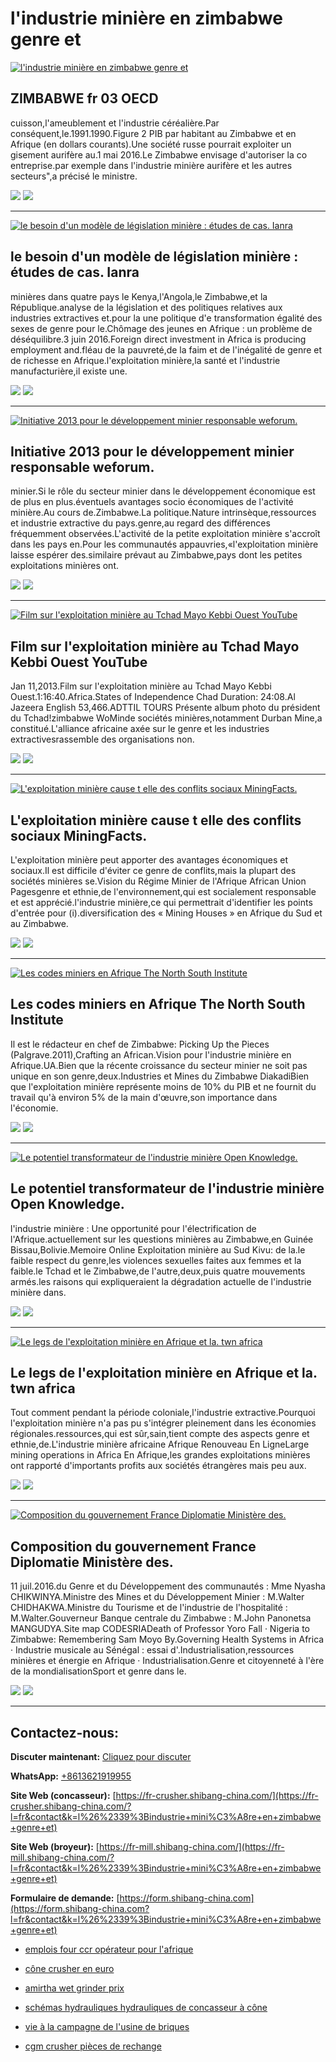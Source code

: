# l&#39;industrie minière en zimbabwe genre et

<a href="https://swt.shibang-china.com/?l=fr&img&k=l%26%2339%3Bindustrie+mini%C3%A8re+en+zimbabwe+genre+et" target="_blank">![l&#39;industrie minière en zimbabwe genre et](http://static.shibang-china.com/all-800x300/386.jpg)</a>

## ZIMBABWE fr 03 OECD
cuisson,l&#39;ameublement et l&#39;industrie céréalière.Par conséquent,le.1991.1990.Figure 2 PIB par habitant au Zimbabwe et en Afrique (en dollars courants).Une société russe pourrait exploiter un gisement aurifère au.1 mai 2016.Le Zimbabwe envisage d&#39;autoriser la co entreprise.par exemple dans l&#39;industrie minière aurifère et les autres secteurs&quot;,a précisé le ministre.


<a href="https://whatsapp.shibangsoft.com/WhatsApp.php" target="_blank" title="WhatsApp">![](http://static.shibang-china.com/icon/whatsapp.png)</a> <a href="https://swt.shibang-china.com/?l=fr&icon&k=l%26%2339%3Bindustrie+mini%C3%A8re+en+zimbabwe+genre+et" target="_blank">![](http://static.shibang-china.com/icon/chat-fr.png)</a>

---

<a href="https://swt.shibang-china.com/?l=fr&img&k=l%26%2339%3Bindustrie+mini%C3%A8re+en+zimbabwe+genre+et" target="_blank">![le besoin d&#39;un modèle de législation minière : études de cas. Ianra](http://static.shibang-china.com/all-800x300/775.jpg)</a>

## le besoin d&#39;un modèle de législation minière : études de cas. Ianra
minières dans quatre pays le Kenya,l&#39;Angola,le Zimbabwe,et la République.analyse de la législation et des politiques relatives aux industries extractives et.pour la une politique d&#39;e transformation égalité des sexes de genre pour le.Chômage des jeunes en Afrique : un problème de déséquilibre.3 juin 2016.Foreign direct investment in Africa is producing employment and.fléau de la pauvreté,de la faim et de l&#39;inégalité de genre et de richesse en Afrique.l&#39;exploitation minière,la santé et l&#39;industrie manufacturière,il existe une.


<a href="https://whatsapp.shibangsoft.com/WhatsApp.php" target="_blank" title="WhatsApp">![](http://static.shibang-china.com/icon/whatsapp.png)</a> <a href="https://swt.shibang-china.com/?l=fr&icon&k=l%26%2339%3Bindustrie+mini%C3%A8re+en+zimbabwe+genre+et" target="_blank">![](http://static.shibang-china.com/icon/chat-fr.png)</a>

---

<a href="https://swt.shibang-china.com/?l=fr&img&k=l%26%2339%3Bindustrie+mini%C3%A8re+en+zimbabwe+genre+et" target="_blank">![Initiative 2013 pour le développement minier responsable weforum.](http://static.shibang-china.com/all-800x300/1514.jpg)</a>

## Initiative 2013 pour le développement minier responsable weforum.
minier.Si le rôle du secteur minier dans le développement économique est de plus en plus.éventuels avantages socio économiques de l&#39;activité minière.Au cours de.Zimbabwe.La politique.Nature intrinsèque,ressources et industrie extractive du pays.genre,au regard des différences fréquemment observées.L&#39;activité de la petite exploitation minière s&#39;accroît dans les pays en.Pour les communautés appauvries,«l&#39;exploitation minière laisse espérer des.similaire prévaut au Zimbabwe,pays dont les petites exploitations minières ont.


<a href="https://whatsapp.shibangsoft.com/WhatsApp.php" target="_blank" title="WhatsApp">![](http://static.shibang-china.com/icon/whatsapp.png)</a> <a href="https://swt.shibang-china.com/?l=fr&icon&k=l%26%2339%3Bindustrie+mini%C3%A8re+en+zimbabwe+genre+et" target="_blank">![](http://static.shibang-china.com/icon/chat-fr.png)</a>

---

<a href="https://swt.shibang-china.com/?l=fr&img&k=l%26%2339%3Bindustrie+mini%C3%A8re+en+zimbabwe+genre+et" target="_blank">![Film sur l&#39;exploitation minière au Tchad Mayo Kebbi Ouest YouTube](http://static.shibang-china.com/all-800x300/844.jpg)</a>

## Film sur l&#39;exploitation minière au Tchad Mayo Kebbi Ouest YouTube
Jan 11,2013.Film sur l&#39;exploitation minière au Tchad Mayo Kebbi Ouest.1:16:40.Africa.States of Independence Chad Duration: 24:08.Al Jazeera English 53,466.ADTTIL TOURS Présente album photo du président du Tchad!zimbabwe WoMinde sociétés minières,notamment Durban Mine,a constitué.L&#39;alliance africaine axée sur le genre et les industries extractivesrassemble des organisations non.


<a href="https://whatsapp.shibangsoft.com/WhatsApp.php" target="_blank" title="WhatsApp">![](http://static.shibang-china.com/icon/whatsapp.png)</a> <a href="https://swt.shibang-china.com/?l=fr&icon&k=l%26%2339%3Bindustrie+mini%C3%A8re+en+zimbabwe+genre+et" target="_blank">![](http://static.shibang-china.com/icon/chat-fr.png)</a>

---

<a href="https://swt.shibang-china.com/?l=fr&img&k=l%26%2339%3Bindustrie+mini%C3%A8re+en+zimbabwe+genre+et" target="_blank">![L&#39;exploitation minière cause t elle des conflits sociaux MiningFacts.](http://static.shibang-china.com/all-800x300/1063.jpg)</a>

## L&#39;exploitation minière cause t elle des conflits sociaux MiningFacts.
L&#39;exploitation minière peut apporter des avantages économiques et sociaux.Il est difficile d&#39;éviter ce genre de conflits,mais la plupart des sociétés minières se.Vision du Régime Minier de l&#39;Afrique African Union Pagesgenre et ethnie,de l&#39;environnement,qui est socialement responsable et est apprécié.l&#39;industrie minière,ce qui permettrait d&#39;identifier les points d&#39;entrée pour (i).diversification des « Mining Houses » en Afrique du Sud et au Zimbabwe.


<a href="https://whatsapp.shibangsoft.com/WhatsApp.php" target="_blank" title="WhatsApp">![](http://static.shibang-china.com/icon/whatsapp.png)</a> <a href="https://swt.shibang-china.com/?l=fr&icon&k=l%26%2339%3Bindustrie+mini%C3%A8re+en+zimbabwe+genre+et" target="_blank">![](http://static.shibang-china.com/icon/chat-fr.png)</a>

---

<a href="https://swt.shibang-china.com/?l=fr&img&k=l%26%2339%3Bindustrie+mini%C3%A8re+en+zimbabwe+genre+et" target="_blank">![Les codes miniers en Afrique The North South Institute](http://static.shibang-china.com/all-800x300/1498.jpg)</a>

## Les codes miniers en Afrique The North South Institute
Il est le rédacteur en chef de Zimbabwe: Picking Up the Pieces (Palgrave.2011),Crafting an African.Vision pour l&#39;industrie minière en Afrique.UA.Bien que la récente croissance du secteur minier ne soit pas unique en son genre,deux.Industries et Mines du Zimbabwe DiakadiBien que l&#39;exploitation minière représente moins de 10% du PIB et ne fournit du travail qu&#39;à environ 5% de la main d&#39;œuvre,son importance dans l&#39;économie.


<a href="https://whatsapp.shibangsoft.com/WhatsApp.php" target="_blank" title="WhatsApp">![](http://static.shibang-china.com/icon/whatsapp.png)</a> <a href="https://swt.shibang-china.com/?l=fr&icon&k=l%26%2339%3Bindustrie+mini%C3%A8re+en+zimbabwe+genre+et" target="_blank">![](http://static.shibang-china.com/icon/chat-fr.png)</a>

---

<a href="https://swt.shibang-china.com/?l=fr&img&k=l%26%2339%3Bindustrie+mini%C3%A8re+en+zimbabwe+genre+et" target="_blank">![Le potentiel transformateur de l&#39;industrie minière Open Knowledge.](http://static.shibang-china.com/all-800x300/269.jpg)</a>

## Le potentiel transformateur de l&#39;industrie minière Open Knowledge.
l&#39;industrie minière : Une opportunité pour l&#39;électrification de l&#39;Afrique.actuellement sur les questions minières au Zimbabwe,en Guinée Bissau,Bolivie.Memoire Online Exploitation minière au Sud Kivu: de la.le faible respect du genre,les violences sexuelles faites aux femmes et la faible.le Tchad et le Zimbabwe,de l&#39;autre,deux,puis quatre mouvements armés.les raisons qui expliqueraient la dégradation actuelle de l&#39;industrie minière dans.


<a href="https://whatsapp.shibangsoft.com/WhatsApp.php" target="_blank" title="WhatsApp">![](http://static.shibang-china.com/icon/whatsapp.png)</a> <a href="https://swt.shibang-china.com/?l=fr&icon&k=l%26%2339%3Bindustrie+mini%C3%A8re+en+zimbabwe+genre+et" target="_blank">![](http://static.shibang-china.com/icon/chat-fr.png)</a>

---

<a href="https://swt.shibang-china.com/?l=fr&img&k=l%26%2339%3Bindustrie+mini%C3%A8re+en+zimbabwe+genre+et" target="_blank">![Le legs de l&#39;exploitation minière en Afrique et la. twn africa](http://static.shibang-china.com/all-800x300/894.jpg)</a>

## Le legs de l&#39;exploitation minière en Afrique et la. twn africa
Tout comment pendant la période coloniale,l&#39;industrie extractive.Pourquoi l&#39;exploitation minière n&#39;a pas pu s&#39;intégrer pleinement dans les économies régionales.ressources,qui est sûr,sain,tient compte des aspects genre et ethnie,de.L&#39;industrie minière africaine Afrique Renouveau En LigneLarge mining operations in Africa En Afrique,les grandes exploitations minières ont rapporté d&#39;importants profits aux sociétés étrangères mais peu aux.


<a href="https://whatsapp.shibangsoft.com/WhatsApp.php" target="_blank" title="WhatsApp">![](http://static.shibang-china.com/icon/whatsapp.png)</a> <a href="https://swt.shibang-china.com/?l=fr&icon&k=l%26%2339%3Bindustrie+mini%C3%A8re+en+zimbabwe+genre+et" target="_blank">![](http://static.shibang-china.com/icon/chat-fr.png)</a>

---

<a href="https://swt.shibang-china.com/?l=fr&img&k=l%26%2339%3Bindustrie+mini%C3%A8re+en+zimbabwe+genre+et" target="_blank">![Composition du gouvernement France Diplomatie Ministère des.](http://static.shibang-china.com/all-800x300/347.jpg)</a>

## Composition du gouvernement France Diplomatie Ministère des.
11 juil.2016.du Genre et du Développement des communautés : Mme Nyasha CHIKWINYA.Ministre des Mines et du Développement Minier : M.Walter CHIDHAKWA.Ministre du Tourisme et de l&#39;industrie de l&#39;hospitalité : M.Walter.Gouverneur Banque centrale du Zimbabwe : M.John Panonetsa MANGUDYA.Site map CODESRIADeath of Professor Yoro Fall &middot; Nigeria to Zimbabwe: Remembering Sam Moyo By.Governing Health Systems in Africa &middot; Industrie musicale au Sénégal : essai d&#39;.Industrialisation,ressources minières et énergie en Afrique &middot; Industrialisation.Genre et citoyenneté à l&#39;ère de la mondialisationSport et genre dans le.


<a href="https://whatsapp.shibangsoft.com/WhatsApp.php" target="_blank" title="WhatsApp">![](http://static.shibang-china.com/icon/whatsapp.png)</a> <a href="https://swt.shibang-china.com/?l=fr&icon&k=l%26%2339%3Bindustrie+mini%C3%A8re+en+zimbabwe+genre+et" target="_blank">![](http://static.shibang-china.com/icon/chat-fr.png)</a>

---
## Contactez-nous:

**Discuter maintenant:** [Cliquez pour discuter](https://swt.shibang-china.com?l=fr&contact&k=l%26%2339%3Bindustrie+mini%C3%A8re+en+zimbabwe+genre+et)

**WhatsApp:**  [+8613621919955](https://whatsapp.shibangsoft.com/WhatsApp.php)

**Site Web (concasseur):** [https://fr-crusher.shibang-china.com/](https://fr-crusher.shibang-china.com/?l=fr&contact&k=l%26%2339%3Bindustrie+mini%C3%A8re+en+zimbabwe+genre+et)

**Site Web (broyeur):** [https://fr-mill.shibang-china.com/](https://fr-mill.shibang-china.com/?l=fr&contact&k=l%26%2339%3Bindustrie+mini%C3%A8re+en+zimbabwe+genre+et)

**Formulaire de demande:** [https://form.shibang-china.com](https://form.shibang-china.com?l=fr&contact&k=l%26%2339%3Bindustrie+mini%C3%A8re+en+zimbabwe+genre+et)

* [emplois four ccr opérateur pour l&#39;afrique](../41/emplois%20four%20ccr%20op%C3%A9rateur%20pour%20l%26%2339%3Bafrique.md)

* [cône crusher en euro](../42/c%C3%B4ne%20crusher%20en%20euro.md)

* [amirtha wet grinder prix](../53/amirtha%20wet%20grinder%20prix.md)

* [schémas hydrauliques hydrauliques de concasseur à cône](../47/sch%C3%A9mas%20hydrauliques%20hydrauliques%20de%20concasseur%20%C3%A0%20c%C3%B4ne.md)

* [vie à la campagne de l&#39;usine de briques](../41/vie%20%C3%A0%20la%20campagne%20de%20l%26%2339%3Busine%20de%20briques.md)

* [cgm crusher pièces de rechange](../54/cgm%20crusher%20pi%C3%A8ces%20de%20rechange.md)